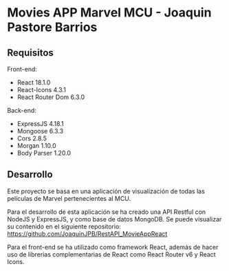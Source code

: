 # Movies APP Marvel MCU - Joaquin Pastore Barrios

## Requisitos

Front-end:
- React 18.1.0
- React-Icons 4.3.1
- React Router Dom 6.3.0

Back-end:
- ExpressJS 4.18.1
- Mongoose 6.3.3
- Cors 2.8.5
- Morgan 1.10.0
- Body Parser 1.20.0

## Desarrollo
Este proyecto se basa en una aplicación de visualización de todas las películas de Marvel pertenecientes al MCU. 

Para el desarrollo de esta aplicación se ha creado una API Restful con NodeJS y ExpressJS, y como base de datos MongoDB. 
Se puede visualizar su contenido en el siguiente repositorio: https://github.com/JoaquinJPB/RestAPI_MovieAppReact

Para el front-end se ha utilizado como framework React, además de hacer uso de librerias complementarias de React como React Router v6 y React Icons.
